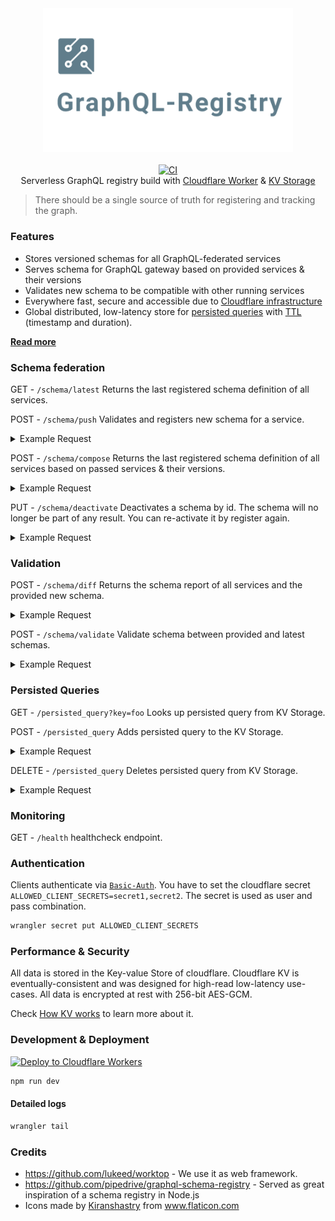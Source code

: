 <div align="center">
  <img src="logo.png" alt="graphql-registry" width="400" />
</div>

<br>

<div align="center">
  <a href="https://github.com/StarpTech/graphql-registry/actions?query=workflow%3ACI">
    <img src="https://github.com/StarpTech/graphql-registry/workflows/CI/badge.svg?event=push" alt="CI" />
  </a>
</div>

<div align="center">Serverless GraphQL registry build with <a href="https://developers.cloudflare.com/workers/learning/how-workers-works">Cloudflare Worker</a> &amp; <a href="https://developers.cloudflare.com/workers/learning/how-kv-works">KV Storage</a></div>

> There should be a single source of truth for registering and tracking the graph.

### Features

- Stores versioned schemas for all GraphQL-federated services
- Serves schema for GraphQL gateway based on provided services & their versions
- Validates new schema to be compatible with other running services
- Everywhere fast, secure and accessible due to [Cloudflare infrastructure](https://developers.cloudflare.com/workers/learning/how-workers-works)
- Global distributed, low-latency store for [persisted queries](https://www.apollographql.com/docs/apollo-server/performance/apq/) with [TTL](https://www.apollographql.com/docs/apollo-server/performance/apq/#adjusting-cache-time-to-live-ttl) (timestamp and duration).

[**Read more**](https://principledgraphql.com/integrity#3-track-the-schema-in-a-registry)

### Schema federation

GET - `/schema/latest` Returns the last registered schema definition of all services.

POST - `/schema/push` Validates and registers new schema for a service.

<details>
<summary>Example Request</summary>
<p>

```json
{
  "type_defs": "type Query { hello: String }",
  "version": "1",
  "name": "foo"
}
```

</p>
</details>

POST - `/schema/compose` Returns the last registered schema definition of all services based on passed services & their versions.

<details>
<summary>Example Request</summary>
<p>

```json
{
  "services": [{ "name": "foo", "version": "1" }]
}
```

</p>
</details>

PUT - `/schema/deactivate` Deactivates a schema by id. The schema will no longer be part of any result. You can re-activate it by register again.

<details>
<summary>Example Request</summary>
<p>

```json
{
  "schemaId": "916348424"
}
```

</p>
</details>

### Validation

POST - `/schema/diff` Returns the schema report of all services and the provided new schema.

<details>
<summary>Example Request</summary>
<p>

```json
{
  "type_defs": "type Query { hello: String }",
  "name": "foo"
}
```

</p>
</details>

POST - `/schema/validate` Validate schema between provided and latest schemas.

<details>
<summary>Example Request</summary>
<p>

```json
{
  "type_defs": "type Query { hello: String }",
  "name": "foo"
}
```

</p>
</details>

### Persisted Queries

GET - `/persisted_query?key=foo` Looks up persisted query from KV Storage.

POST - `/persisted_query` Adds persisted query to the KV Storage.

<details>
<summary>Example Request</summary>
<p>

```jsonc
{
  "key": "apq:foo",
  "query": "query",
  "expiration": 1619269775623, // specific date as unix-timestamp
  "ttl": 600 // 5min
}
```

</p>
</details>

DELETE - `/persisted_query` Deletes persisted query from KV Storage.

<details>
<summary>Example Request</summary>
<p>

```json
{
  "key": "apq:foo"
}
```

</p>
</details>

### Monitoring

GET - `/health` healthcheck endpoint.

### Authentication

Clients authenticate via [`Basic-Auth`](https://en.wikipedia.org/wiki/Basic_access_authentication). You have to set the cloudflare secret `ALLOWED_CLIENT_SECRETS=secret1,secret2`. The secret is used as user and pass combination.

```sh
wrangler secret put ALLOWED_CLIENT_SECRETS
```

### Performance & Security

All data is stored in the Key-value Store of cloudflare. Cloudflare KV is eventually-consistent and was designed for high-read low-latency use-cases. All data is encrypted at rest with 256-bit AES-GCM.

Check [How KV works](https://developers.cloudflare.com/workers/learning/how-kv-works) to learn more about it.

### Development & Deployment

[![Deploy to Cloudflare Workers](https://deploy.workers.cloudflare.com/button)](https://deploy.workers.cloudflare.com/?url=https://github.com/StarpTech/graphql-registry)

```sh
npm run dev
```

#### Detailed logs

```sh
wrangler tail
```

### Credits

- https://github.com/lukeed/worktop - We use it as web framework.
- https://github.com/pipedrive/graphql-schema-registry - Served as great inspiration of a schema registry in Node.js
- <div>Icons made by <a href="" title="Kiranshastry">Kiranshastry</a> from <a href="https://www.flaticon.com/" title="Flaticon">www.flaticon.com</a></div>
